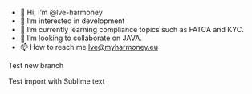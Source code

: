 - 👋 Hi, I’m @lve-harmoney
- 👀 I’m interested in development
- 🌱 I’m currently learning compliance topics such as FATCA and KYC.
- 💞️ I’m looking to collaborate on JAVA.
- 📫 How to reach me lve@myharmoney.eu

Test new branch

Test import with Sublime text

<!---
lve-harmoney/lve-harmoney is a ✨ special ✨ repository because its `README.md` (this file) appears on your GitHub profile.
You can click the Preview link to take a look at your changes.
--->
